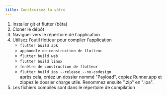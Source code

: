 ```yaml
---
title: Construisez la vôtre
---
```


1. Installer git et flutter (bêta)
2. Cloner le dépôt
3. Naviguer vers le répertoire de l'application
4. Utilisez l'outil flotteur pour compiler l'application
   - `flutter build apk`
   - `appbundle de construction de flotteur`
   - `flutter build web`
   - `flutter build linux`
   - `fenêtre de construction de flotteur`
   - `flutter build ios --release --no-codesign`\
     après cela, créez un dossier nommé "Payload", copiez Runner.app et zippez le dossier charge utile. Renommez ensuite ".zip" en ".ipa".
5. Les fichiers compilés sont dans le répertoire de compilation
